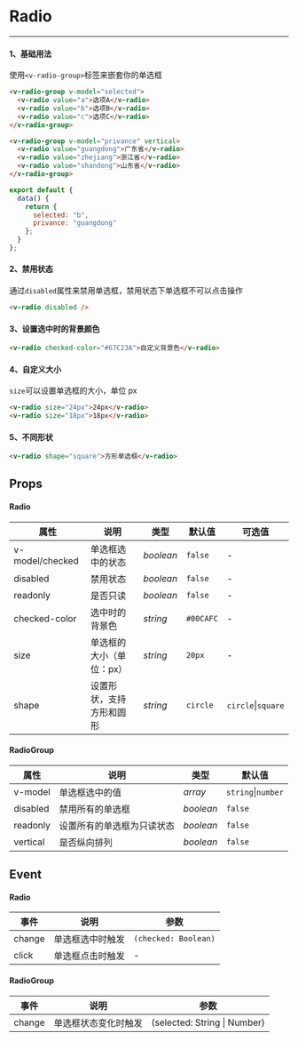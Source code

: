 # Radio

---

#### 1、基础用法

使用`<v-radio-group>`标签来嵌套你的单选框

```html
<v-radio-group v-model="selected">
  <v-radio value="a">选项A</v-radio>
  <v-radio value="b">选项B</v-radio>
  <v-radio value="c">选项C</v-radio>
</v-radio-group>
```

```html
<v-radio-group v-model="privance" vertical>
  <v-radio value="guangdong">广东省</v-radio>
  <v-radio value="zhejiang">浙江省</v-radio>
  <v-radio value="shandong">山东省</v-radio>
</v-radio-group>
```

```js
export default {
  data() {
    return {
      selected: "b",
      privance: "guangdong"
    };
  }
};
```

#### 2、禁用状态

通过`disabled`属性来禁用单选框，禁用状态下单选框不可以点击操作

```html
<v-radio disabled />
```

#### 3、设置选中时的背景颜色

```html
<v-radio checked-color="#67C23A">自定义背景色</v-radio>
```

#### 4、自定义大小

`size`可以设置单选框的大小，单位 px

```html
<v-radio size="24px">24px</v-radio>
<v-radio size="18px">18px</v-radio>
```

#### 5、不同形状

```html
<v-radio shape="square">方形单选框</v-radio>
```

## Props

#### Radio

| 属性            | 说明                     | 类型      | 默认值    | 可选值          |
| --------------- | ------------------------ | --------- | --------- | --------------- |
| v-model/checked | 单选框选中的状态         | _boolean_ | `false`   | -               |
| disabled        | 禁用状态                 | _boolean_ | `false`   | -               |
| readonly        | 是否只读                 | _boolean_ | `false`   | -               |
| checked-color   | 选中时的背景色           | _string_  | `#00CAFC` | -               |
| size            | 单选框的大小（单位：px） | _string_  | `20px`    | -               |
| shape           | 设置形状，支持方形和圆形 | _string_  | `circle`  | `circle`&#124;`square` |

#### RadioGroup

| 属性     | 说明             | 类型      | 默认值          |
| -------- | ---------------- | --------- | --------------- |
| v-model  | 单选框选中的值   | _array_   | `string`&#124;`number` |
| disabled | 禁用所有的单选框 | _boolean_ | `false`         |
| readonly | 设置所有的单选框为只读状态 | _boolean_ | `false` |
| vertical | 是否纵向排列     | _boolean_ | `false`         |

## Event

#### Radio

| 事件   | 说明             | 参数                 |
| ------ | ---------------- | -------------------- |
| change | 单选框选中时触发 | `(checked: Boolean)` |
| click  | 单选框点击时触发 | -                    |

#### RadioGroup

| 事件   | 说明                 | 参数                        |
| ------ | -------------------- | --------------------------- |
| change | 单选框状态变化时触发 | (selected: String &#124; Number) |
